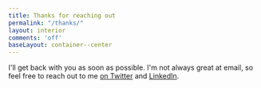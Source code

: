 ```yaml
---
title: Thanks for reaching out
permalink: "/thanks/"
layout: interior
comments: 'off'
baseLayout: container--center
---
```


I'll get back with you as soon as possible. I'm not always great at email, so feel free to reach out to me [on Twitter](http://twitter.com/brob/) and [LinkedIn](http://linkedin.com/in/bryanlrobinson/).
